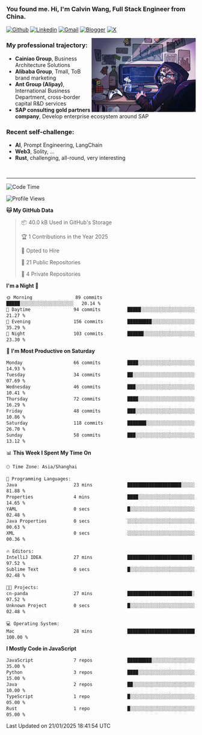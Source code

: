 <!-- Greeting -->
### You found me. Hi, I'm Calvin Wang, Full Stack Engineer from China.

[![Github](https://img.shields.io/badge/-Github-000?style=flat&logo=Github&logoColor=white)](https://github.com/wangjunneil)
[![Linkedin](https://img.shields.io/badge/-LinkedIn-blue?style=flat&logo=Linkedin&logoColor=white)](https://www.linkedin.com/in/wangjunneil/)
[![Gmail](https://img.shields.io/badge/-Gmail-c14438?style=flat&logo=Gmail&logoColor=white)](mailto:wangjunneil@gmail.com)
[![Blogger](https://img.shields.io/badge/-Blogger-gray?style=flat&logo=Blogger&logoColor=white)](https://www.wangjun.dev)
[![X](https://img.shields.io/badge/-Twitter-gray?style=flat&logo=X&logoColor=white)](https://twitter.com/0xICalvin)

<!--Introduction -->

<img align="right" alt="img" src="https://raw.githubusercontent.com/wangjunneil/wangjunneil/main/imgs/cover_image.png" width="55%" height="auto" />

### My professional trajectory: 
- **Cainiao Group**, Business Architecture Solutions
- **Alibaba Group**, Tmall, ToB brand marketing
- **Ant Group (Alipay)**, International Business Department, cross-border capital R&D services
- **SAP consulting gold partners company**, Develop enterprise ecosystem around SAP
### Recent self-challenge:
- **AI**, Prompt Engineering, LangChain
- **Web3**, Solity, ...
- **Rust**, challenging, all-round, very interesting

<br/>

---
<!-- Your badges -->

<!--START_SECTION:waka-->
![Code Time](http://img.shields.io/badge/Code%20Time-324%20hrs%2054%20mins-blue)

![Profile Views](http://img.shields.io/badge/Profile%20Views-3-blue)

**🐱 My GitHub Data** 

> 📦 40.0 kB Used in GitHub's Storage 
 > 
> 🏆 1 Contributions in the Year 2025
 > 
> 💼 Opted to Hire
 > 
> 📜 21 Public Repositories 
 > 
> 🔑 4 Private Repositories 
 > 
**I'm a Night 🦉** 

```text
🌞 Morning                89 commits          █████░░░░░░░░░░░░░░░░░░░░   20.14 % 
🌆 Daytime                94 commits          █████░░░░░░░░░░░░░░░░░░░░   21.27 % 
🌃 Evening                156 commits         █████████░░░░░░░░░░░░░░░░   35.29 % 
🌙 Night                  103 commits         ██████░░░░░░░░░░░░░░░░░░░   23.30 % 
```
📅 **I'm Most Productive on Saturday** 

```text
Monday                   66 commits          ████░░░░░░░░░░░░░░░░░░░░░   14.93 % 
Tuesday                  34 commits          ██░░░░░░░░░░░░░░░░░░░░░░░   07.69 % 
Wednesday                46 commits          ███░░░░░░░░░░░░░░░░░░░░░░   10.41 % 
Thursday                 72 commits          ████░░░░░░░░░░░░░░░░░░░░░   16.29 % 
Friday                   48 commits          ███░░░░░░░░░░░░░░░░░░░░░░   10.86 % 
Saturday                 118 commits         ███████░░░░░░░░░░░░░░░░░░   26.70 % 
Sunday                   58 commits          ███░░░░░░░░░░░░░░░░░░░░░░   13.12 % 
```


📊 **This Week I Spent My Time On** 

```text
🕑︎ Time Zone: Asia/Shanghai

💬 Programming Languages: 
Java                     23 mins             ████████████████████░░░░░   81.88 % 
Properties               4 mins              ████░░░░░░░░░░░░░░░░░░░░░   14.65 % 
YAML                     0 secs              █░░░░░░░░░░░░░░░░░░░░░░░░   02.48 % 
Java Properties          0 secs              ░░░░░░░░░░░░░░░░░░░░░░░░░   00.63 % 
XML                      0 secs              ░░░░░░░░░░░░░░░░░░░░░░░░░   00.36 % 

🔥 Editors: 
IntelliJ IDEA            27 mins             ████████████████████████░   97.52 % 
Sublime Text             0 secs              █░░░░░░░░░░░░░░░░░░░░░░░░   02.48 % 

🐱‍💻 Projects: 
cn-panda                 27 mins             ████████████████████████░   97.52 % 
Unknown Project          0 secs              █░░░░░░░░░░░░░░░░░░░░░░░░   02.48 % 

💻 Operating System: 
Mac                      28 mins             █████████████████████████   100.00 % 
```

**I Mostly Code in JavaScript** 

```text
JavaScript               7 repos             █████████░░░░░░░░░░░░░░░░   35.00 % 
Python                   3 repos             ████░░░░░░░░░░░░░░░░░░░░░   15.00 % 
Java                     2 repos             ██░░░░░░░░░░░░░░░░░░░░░░░   10.00 % 
TypeScript               1 repo              █░░░░░░░░░░░░░░░░░░░░░░░░   05.00 % 
Rust                     1 repo              █░░░░░░░░░░░░░░░░░░░░░░░░   05.00 % 
```




 Last Updated on 21/01/2025 18:41:54 UTC
<!--END_SECTION:waka-->
